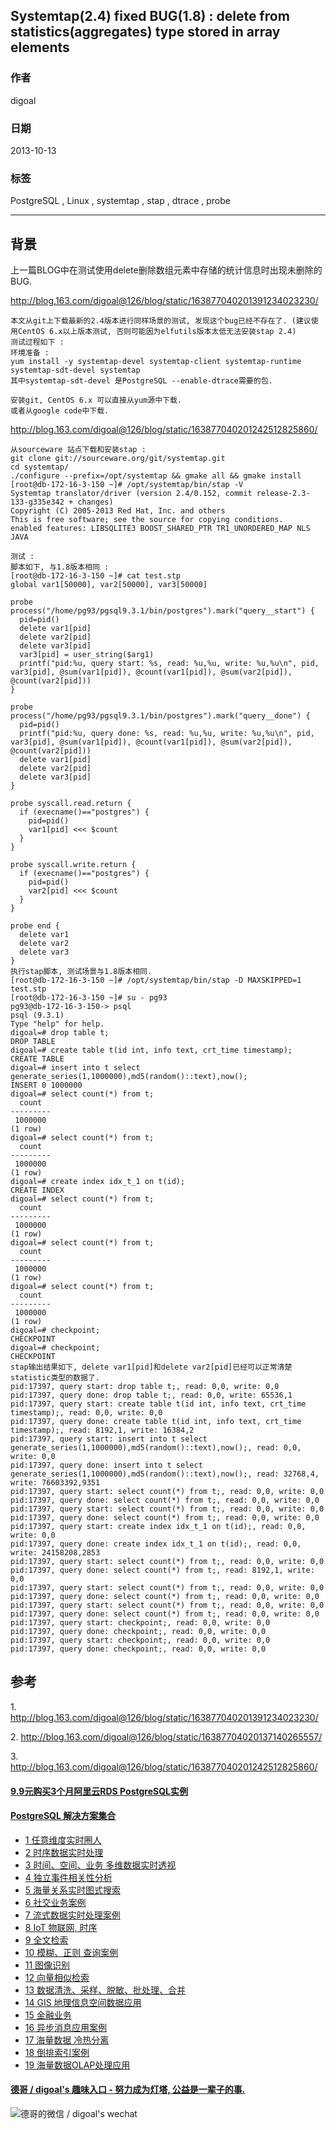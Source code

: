 ## Systemtap(2.4) fixed BUG(1.8) : delete from statistics(aggregates) type stored in array elements  
                                             
### 作者                                         
digoal                                           
                                       
### 日期                                                          
2013-10-13                                       
                                        
### 标签                                       
PostgreSQL , Linux , systemtap , stap , dtrace , probe                                        
                                                                         
----                                                 
                                                                                     
## 背景         
上一篇BLOG中在测试使用delete删除数组元素中存储的统计信息时出现未删除的BUG.  
  
http://blog.163.com/digoal@126/blog/static/163877040201391234023230/  
  
```  
本文从git上下载最新的2.4版本进行同样场景的测试, 发现这个bug已经不存在了. (建议使用CentOS 6.x以上版本测试, 否则可能因为elfutils版本太低无法安装stap 2.4)  
测试过程如下 :   
环境准备 :   
yum install -y systemtap-devel systemtap-client systemtap-runtime systemtap-sdt-devel systemtap  
其中systemtap-sdt-devel 是PostgreSQL --enable-dtrace需要的包.  
  
安装git, CentOS 6.x 可以直接从yum源中下载.  
或者从google code中下载.  
```  
  
http://blog.163.com/digoal@126/blog/static/163877040201242512825860/  
  
```  
从sourceware 站点下载和安装stap :   
git clone git://sourceware.org/git/systemtap.git  
cd systemtap/  
./configure --prefix=/opt/systemtap && gmake all && gmake install  
[root@db-172-16-3-150 ~]# /opt/systemtap/bin/stap -V  
Systemtap translator/driver (version 2.4/0.152, commit release-2.3-133-g335e342 + changes)  
Copyright (C) 2005-2013 Red Hat, Inc. and others  
This is free software; see the source for copying conditions.  
enabled features: LIBSQLITE3 BOOST_SHARED_PTR TR1_UNORDERED_MAP NLS JAVA  
  
测试 :   
脚本如下, 与1.8版本相同 :   
[root@db-172-16-3-150 ~]# cat test.stp  
global var1[50000], var2[50000], var3[50000]  
  
probe process("/home/pg93/pgsql9.3.1/bin/postgres").mark("query__start") {  
  pid=pid()  
  delete var1[pid]  
  delete var2[pid]  
  delete var3[pid]  
  var3[pid] = user_string($arg1)  
  printf("pid:%u, query start: %s, read: %u,%u, write: %u,%u\n", pid, var3[pid], @sum(var1[pid]), @count(var1[pid]), @sum(var2[pid]), @count(var2[pid]))  
}  
  
probe process("/home/pg93/pgsql9.3.1/bin/postgres").mark("query__done") {  
  pid=pid()  
  printf("pid:%u, query done: %s, read: %u,%u, write: %u,%u\n", pid, var3[pid], @sum(var1[pid]), @count(var1[pid]), @sum(var2[pid]), @count(var2[pid]))  
  delete var1[pid]  
  delete var2[pid]  
  delete var3[pid]  
}  
  
probe syscall.read.return {  
  if (execname()=="postgres") {  
    pid=pid()  
    var1[pid] <<< $count  
  }  
}  
  
probe syscall.write.return {  
  if (execname()=="postgres") {  
    pid=pid()  
    var2[pid] <<< $count  
  }  
}  
  
probe end {  
  delete var1  
  delete var2  
  delete var3  
}  
执行stap脚本, 测试场景与1.8版本相同.  
[root@db-172-16-3-150 ~]# /opt/systemtap/bin/stap -D MAXSKIPPED=1 test.stp   
[root@db-172-16-3-150 ~]# su - pg93  
pg93@db-172-16-3-150-> psql  
psql (9.3.1)  
Type "help" for help.  
digoal=# drop table t;  
DROP TABLE  
digoal=# create table t(id int, info text, crt_time timestamp);  
CREATE TABLE  
digoal=# insert into t select generate_series(1,1000000),md5(random()::text),now();  
INSERT 0 1000000  
digoal=# select count(*) from t;  
  count    
---------  
 1000000  
(1 row)  
digoal=# select count(*) from t;  
  count    
---------  
 1000000  
(1 row)  
digoal=# create index idx_t_1 on t(id);  
CREATE INDEX  
digoal=# select count(*) from t;  
  count    
---------  
 1000000  
(1 row)  
digoal=# select count(*) from t;  
  count    
---------  
 1000000  
(1 row)  
digoal=# select count(*) from t;  
  count    
---------  
 1000000  
(1 row)  
digoal=# checkpoint;  
CHECKPOINT  
digoal=# checkpoint;  
CHECKPOINT  
stap输出结果如下, delete var1[pid]和delete var2[pid]已经可以正常清楚statistic类型的数据了.  
pid:17397, query start: drop table t;, read: 0,0, write: 0,0  
pid:17397, query done: drop table t;, read: 0,0, write: 65536,1  
pid:17397, query start: create table t(id int, info text, crt_time timestamp);, read: 0,0, write: 0,0  
pid:17397, query done: create table t(id int, info text, crt_time timestamp);, read: 8192,1, write: 16384,2  
pid:17397, query start: insert into t select generate_series(1,1000000),md5(random()::text),now();, read: 0,0, write: 0,0  
pid:17397, query done: insert into t select generate_series(1,1000000),md5(random()::text),now();, read: 32768,4, write: 76603392,9351  
pid:17397, query start: select count(*) from t;, read: 0,0, write: 0,0  
pid:17397, query done: select count(*) from t;, read: 0,0, write: 0,0  
pid:17397, query start: select count(*) from t;, read: 0,0, write: 0,0  
pid:17397, query done: select count(*) from t;, read: 0,0, write: 0,0  
pid:17397, query start: create index idx_t_1 on t(id);, read: 0,0, write: 0,0  
pid:17397, query done: create index idx_t_1 on t(id);, read: 0,0, write: 24158208,2853  
pid:17397, query start: select count(*) from t;, read: 0,0, write: 0,0  
pid:17397, query done: select count(*) from t;, read: 8192,1, write: 0,0  
pid:17397, query start: select count(*) from t;, read: 0,0, write: 0,0  
pid:17397, query done: select count(*) from t;, read: 0,0, write: 0,0  
pid:17397, query start: select count(*) from t;, read: 0,0, write: 0,0  
pid:17397, query done: select count(*) from t;, read: 0,0, write: 0,0  
pid:17397, query start: checkpoint;, read: 0,0, write: 0,0  
pid:17397, query done: checkpoint;, read: 0,0, write: 0,0  
pid:17397, query start: checkpoint;, read: 0,0, write: 0,0  
pid:17397, query done: checkpoint;, read: 0,0, write: 0,0  
```  
  
## 参考  
  
1\. http://blog.163.com/digoal@126/blog/static/163877040201391234023230/  
  
2\. http://blog.163.com/digoal@126/blog/static/16387704020137140265557/  
  
3\. http://blog.163.com/digoal@126/blog/static/163877040201242512825860/  
  
  
  
  
  
  
  
  
  
  
  
  
  
  
  
  
  
  
  
  
  
  
  
  
  
  
  
  
  
  
  
  
  
  
  
  
  
  
  
  
  
  
  
  
  
  
  
  
  
  
  
  
  
  
  
#### [9.9元购买3个月阿里云RDS PostgreSQL实例](https://www.aliyun.com/database/postgresqlactivity "57258f76c37864c6e6d23383d05714ea")
  
  
#### [PostgreSQL 解决方案集合](https://yq.aliyun.com/topic/118 "40cff096e9ed7122c512b35d8561d9c8")
- [1 任意维度实时圈人](https://yq.aliyun.com/topic/118 "40cff096e9ed7122c512b35d8561d9c8")
- [2 时序数据实时处理](https://yq.aliyun.com/topic/118 "40cff096e9ed7122c512b35d8561d9c8")
- [3 时间、空间、业务 多维数据实时透视](https://yq.aliyun.com/topic/118 "40cff096e9ed7122c512b35d8561d9c8")
- [4 独立事件相关性分析](https://yq.aliyun.com/topic/118 "40cff096e9ed7122c512b35d8561d9c8")
- [5 海量关系实时图式搜索](https://yq.aliyun.com/topic/118 "40cff096e9ed7122c512b35d8561d9c8")
- [6 社交业务案例](https://yq.aliyun.com/topic/118 "40cff096e9ed7122c512b35d8561d9c8")
- [7 流式数据实时处理案例](https://yq.aliyun.com/topic/118 "40cff096e9ed7122c512b35d8561d9c8")
- [8 IoT 物联网, 时序](https://yq.aliyun.com/topic/118 "40cff096e9ed7122c512b35d8561d9c8")
- [9 全文检索](https://yq.aliyun.com/topic/118 "40cff096e9ed7122c512b35d8561d9c8")
- [10 模糊、正则 查询案例](https://yq.aliyun.com/topic/118 "40cff096e9ed7122c512b35d8561d9c8")
- [11 图像识别](https://yq.aliyun.com/topic/118 "40cff096e9ed7122c512b35d8561d9c8")
- [12 向量相似检索](https://yq.aliyun.com/topic/118 "40cff096e9ed7122c512b35d8561d9c8")
- [13 数据清洗、采样、脱敏、批处理、合并](https://yq.aliyun.com/topic/118 "40cff096e9ed7122c512b35d8561d9c8")
- [14 GIS 地理信息空间数据应用](https://yq.aliyun.com/topic/118 "40cff096e9ed7122c512b35d8561d9c8")
- [15 金融业务](https://yq.aliyun.com/topic/118 "40cff096e9ed7122c512b35d8561d9c8")
- [16 异步消息应用案例](https://yq.aliyun.com/topic/118 "40cff096e9ed7122c512b35d8561d9c8")
- [17 海量数据 冷热分离](https://yq.aliyun.com/topic/118 "40cff096e9ed7122c512b35d8561d9c8")
- [18 倒排索引案例](https://yq.aliyun.com/topic/118 "40cff096e9ed7122c512b35d8561d9c8")
- [19 海量数据OLAP处理应用](https://yq.aliyun.com/topic/118 "40cff096e9ed7122c512b35d8561d9c8")
  
  
#### [德哥 / digoal's 趣味入口 - 努力成为灯塔, 公益是一辈子的事.](https://github.com/digoal/blog/blob/master/README.md "22709685feb7cab07d30f30387f0a9ae")
  
  
![德哥的微信 / digoal's wechat](../pic/digoal_weixin.jpg "f7ad92eeba24523fd47a6e1a0e691b59")
  
